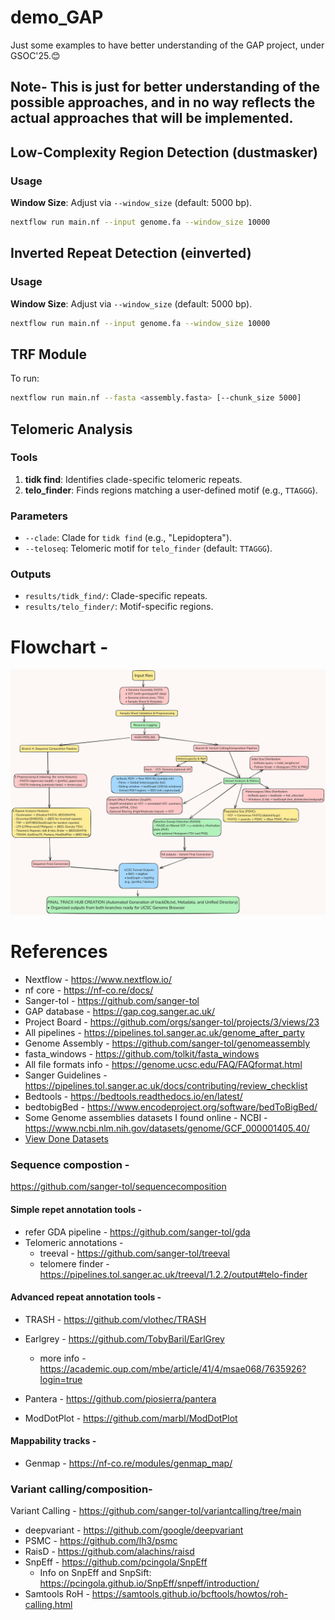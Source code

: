 # demo_GAP
Just some examples to have better understanding of the GAP project, under GSOC'25.😊
## Note- This is just for better understanding of the possible approaches, and in no way reflects the actual approaches that will be implemented.

## Low-Complexity Region Detection (dustmasker)  
### Usage  
 **Window Size**: Adjust via `--window_size` (default: 5000 bp).  
   ```bash  
   nextflow run main.nf --input genome.fa --window_size 10000
   ```
## Inverted Repeat Detection (einverted)  
### Usage  
**Window Size**: Adjust via `--window_size` (default: 5000 bp).  
   ```bash  
   nextflow run main.nf --input genome.fa --window_size 10000  
   ```
## TRF Module  
To run:  
```bash  
nextflow run main.nf --fasta <assembly.fasta> [--chunk_size 5000]

```
## Telomeric Analysis  
### Tools  
1. **tidk find**: Identifies clade-specific telomeric repeats.  
2. **telo_finder**: Finds regions matching a user-defined motif (e.g., `TTAGGG`).  

### Parameters  
- `--clade`: Clade for `tidk find` (e.g., "Lepidoptera").  
- `--teloseq`: Telomeric motif for `telo_finder` (default: `TTAGGG`).  

### Outputs  
- `results/tidk_find/`: Clade-specific repeats.  
- `results/telo_finder/`: Motif-specific regions.

# Flowchart - 
![Flowchart](Flowchart.png)
 

# References
- Nextflow - https://www.nextflow.io/
- nf core - https://nf-co.re/docs/
- Sanger-tol - https://github.com/sanger-tol
- GAP database - https://gap.cog.sanger.ac.uk/
- Project Board - https://github.com/orgs/sanger-tol/projects/3/views/23
- All pipelines - https://pipelines.tol.sanger.ac.uk/genome_after_party
- Genome Assembly - https://github.com/sanger-tol/genomeassembly
- fasta_windows - https://github.com/tolkit/fasta_windows
- All file formats info - https://genome.ucsc.edu/FAQ/FAQformat.html
- Sanger Guidelines - https://pipelines.tol.sanger.ac.uk/docs/contributing/review_checklist
- Bedtools -  https://bedtools.readthedocs.io/en/latest/  
- bedtobigBed - https://www.encodeproject.org/software/bedToBigBed/
- Some Genome assemblies datasets I found online - NCBI - https://www.ncbi.nlm.nih.gov/datasets/genome/GCF_000001405.40/
- [View Done Datasets](https://github.com/orgs/sanger-tol/projects/3/views/23?filterQuery=status%3ADone&sortedBy%5Bdirection%5D=asc&sortedBy%5BcolumnId%5D=Repository&sortedBy%5Bdirection%5D=asc&sortedBy%5BcolumnId%5D=Status&pane=issue&itemId=67748883&issue=sanger-tol%7Cvariantcalling%7C81)

### Sequence compostion - 
https://github.com/sanger-tol/sequencecomposition

#### Simple repet annotation tools - 
 - refer GDA pipeline - https://github.com/sanger-tol/gda
 - Telomeric annotations - 
    - treeval - https://github.com/sanger-tol/treeval  
    - telomere finder - https://pipelines.tol.sanger.ac.uk/treeval/1.2.2/output#telo-finder
#### Advanced repeat annotation tools -
 - TRASH - https://github.com/vlothec/TRASH
 - Earlgrey - https://github.com/TobyBaril/EarlGrey
    - more info - https://academic.oup.com/mbe/article/41/4/msae068/7635926?login=true
 - Pantera - https://github.com/piosierra/pantera 

- ModDotPlot - https://github.com/marbl/ModDotPlot
  
#### Mappability tracks - 
 - Genmap - https://nf-co.re/modules/genmap_map/
 
### Variant calling/composition- 
Variant Calling - https://github.com/sanger-tol/variantcalling/tree/main
 - deepvariant - https://github.com/google/deepvariant
 - PSMC - https://github.com/lh3/psmc
 - RaisD - https://github.com/alachins/raisd
 - SnpEff - https://github.com/pcingola/SnpEff
   - Info on SnpEff and SnpSift: https://pcingola.github.io/SnpEff/snpeff/introduction/ 
 - Samtools RoH - https://samtools.github.io/bcftools/howtos/roh-calling.html

  

